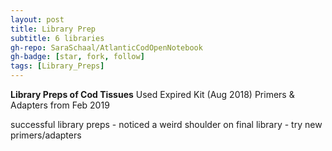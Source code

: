```yaml
---
layout: post
title: Library Prep 
subtitle: 6 libraries
gh-repo: SaraSchaal/AtlanticCodOpenNotebook
gh-badge: [star, fork, follow]
tags: [Library_Preps]
---
```


**Library Preps of Cod Tissues**
Used Expired Kit (Aug 2018)
Primers & Adapters from Feb 2019


successful library preps - noticed a weird shoulder on final library - try new primers/adapters
